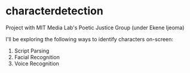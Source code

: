 # characterdetection
Project with MIT Media Lab's Poetic Justice Group (under Ekene Ijeoma)

I'll be exploring the following ways to identify characters on-screen:
1. Script Parsing
2. Facial Recognition
3. Voice Recognition
